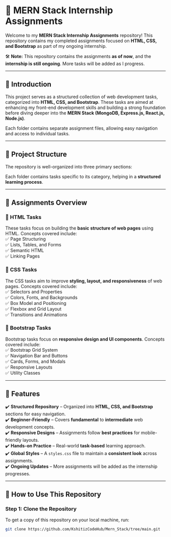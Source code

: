 # 🌟 MERN Stack Internship Assignments  

Welcome to my **MERN Stack Internship Assignments** repository! This repository contains my completed assignments focused on **HTML, CSS, and Bootstrap** as part of my ongoing internship.  

🛠 **Note:** This repository contains the assignments **as of now**, and the **internship is still ongoing**. More tasks will be added as I progress.  

---

## 📌 Introduction  

This project serves as a structured collection of web development tasks, categorized into **HTML, CSS, and Bootstrap**. These tasks are aimed at enhancing my front-end development skills and building a strong foundation before diving deeper into the **MERN Stack (MongoDB, Express.js, React.js, Node.js)**.  

Each folder contains separate assignment files, allowing easy navigation and access to individual tasks.  

---

## 📂 Project Structure  

The repository is well-organized into three primary sections:  


Each folder contains tasks specific to its category, helping in a **structured learning process**.

---

## 📑 Assignments Overview  

### 🔹 **HTML Tasks**  
These tasks focus on building the **basic structure of web pages** using HTML. Concepts covered include:  
✅ Page Structuring  
✅ Lists, Tables, and Forms  
✅ Semantic HTML  
✅ Linking Pages  

### 🔹 **CSS Tasks**  
The CSS tasks aim to improve **styling, layout, and responsiveness** of web pages. Concepts covered include:  
✅ Selectors and Properties  
✅ Colors, Fonts, and Backgrounds  
✅ Box Model and Positioning  
✅ Flexbox and Grid Layout  
✅ Transitions and Animations  

### 🔹 **Bootstrap Tasks**  
Bootstrap tasks focus on **responsive design and UI components**. Concepts covered include:  
✅ Bootstrap Grid System  
✅ Navigation Bar and Buttons  
✅ Cards, Forms, and Modals  
✅ Responsive Layouts  
✅ Utility Classes  

---

## 🚀 Features  

✔️ **Structured Repository** – Organized into **HTML, CSS, and Bootstrap** sections for easy navigation.  
✔️ **Beginner-Friendly** – Covers **fundamental** to **intermediate** web development concepts.  
✔️ **Responsive Designs** – Assignments follow **best practices** for mobile-friendly layouts.  
✔️ **Hands-on Practice** – Real-world **task-based** learning approach.  
✔️ **Global Styles** – A `styles.css` file to maintain a **consistent look** across assignments.  
✔️ **Ongoing Updates** – More assignments will be added as the internship progresses.  

---

## 🚀 How to Use This Repository  

### **Step 1: Clone the Repository**  
To get a copy of this repository on your local machine, run:  
```sh
git clone https://github.com/KshitizCodeHub/Mern_Stack/tree/main.git
